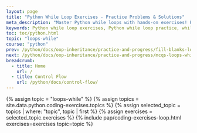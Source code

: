 ```yaml
---
layout: page
title: "Python While Loop Exercises - Practice Problems & Solutions"
meta_description: "Master Python while loops with hands-on exercises! Practice solving problems with while loops, improve your coding skills, and check your solutions. Perfect for beginners and intermediate learners."
keywords: Python while loop exercises, Python while loop practice, while loop problems in Python, Python loops examples, Python coding exercises, learn Python while loops, Python programming practice, while loop solutions
toc: toc/python.html
topic: "loops-while"
course: "python"
prev: /python/docs/oop-inheritance/practice-and-progress/fill-blanks-loops-while.html
next: /python/docs/oop-inheritance/practice-and-progress/mcqs-loops-while.html
breadcrumb:
  - title: Home
    url: /
  - title: Control Flow
    url: /python/docs/control-flow/
---
```


{% assign topic = "loops-while" %}
{% assign topics = site.data.python.coding-exercises.topics %}
{% assign selected_topic = topics | where: "topic", topic | first %}
{% assign exercises = selected_topic.exercises %}
{% include pap/coding-exercises-loop.html exercises=exercises topic=topic %}
